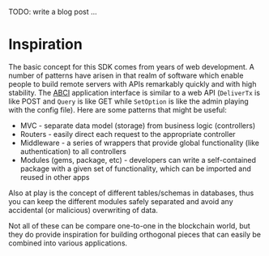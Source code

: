 

TODO: write a blog post ...

# Inspiration

The basic concept for this SDK comes from years of web development. A number of
patterns have arisen in that realm of software which enable people to build remote
servers with APIs remarkably quickly and with high stability. The
[ABCI](https://github.com/tendermint/abci) application interface is similar to
a web API (`DeliverTx` is like POST and `Query` is like GET while `SetOption` is like
the admin playing with the config file). Here are some patterns that might be
useful:

* MVC - separate data model (storage) from business logic (controllers)
* Routers - easily direct each request to the appropriate controller
* Middleware - a series of wrappers that provide global functionality (like
  authentication) to all controllers
* Modules (gems, package, etc) - developers can write a self-contained package
  with a given set of functionality, which can be imported and reused in other
  apps

Also at play is the concept of different tables/schemas in databases, thus you can
keep the different modules safely separated and avoid any accidental (or malicious)
overwriting of data.

Not all of these can be compare one-to-one in the blockchain world, but they do
provide inspiration for building orthogonal pieces that can easily be combined
into various applications.

